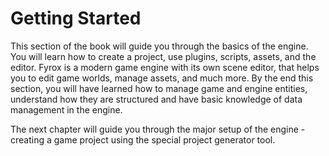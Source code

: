 # Getting Started

This section of the book will guide you through the basics of the engine. You will learn how to create a project, use
plugins, scripts, assets, and the editor. Fyrox is a modern game engine with its own scene editor, that helps you to edit 
game worlds, manage assets, and much more. By the end this section, you will have learned how to manage game and 
engine entities, understand how they are structured and have basic knowledge of data management in the engine. 

The next chapter will guide you through the major setup of the engine - creating a game project using the special project generator
tool.

